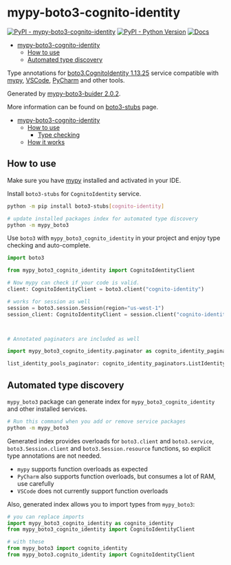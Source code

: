 # mypy-boto3-cognito-identity

[![PyPI - mypy-boto3-cognito-identity](https://img.shields.io/pypi/v/mypy-boto3-cognito-identity.svg?color=blue)](https://pypi.org/project/mypy-boto3-cognito-identity)
[![PyPI - Python Version](https://img.shields.io/pypi/pyversions/mypy-boto3-cognito-identity.svg?color=blue)](https://pypi.org/project/mypy-boto3-cognito-identity)
[![Docs](https://img.shields.io/readthedocs/mypy-boto3-builder.svg?color=blue)](https://mypy-boto3-builder.readthedocs.io/)

- [mypy-boto3-cognito-identity](#mypy-boto3-cognito-identity)
  - [How to use](#how-to-use)
  - [Automated type discovery](#automated-type-discovery)


Type annotations for
[boto3.CognitoIdentity 1.13.25](https://boto3.amazonaws.com/v1/documentation/api/1.13.25/reference/services/cognito-identity.html#CognitoIdentity) service
compatible with [mypy](https://github.com/python/mypy), [VSCode](https://code.visualstudio.com/),
[PyCharm](https://www.jetbrains.com/pycharm/) and other tools.

Generated by [mypy-boto3-buider 2.0.2](https://github.com/vemel/mypy_boto3_builder).

More information can be found on [boto3-stubs](https://pypi.org/project/boto3-stubs/) page.

- [mypy-boto3-cognito-identity](#mypy-boto3-cognito-identity)
  - [How to use](#how-to-use)
    - [Type checking](#type-checking)
  - [How it works](#how-it-works)

## How to use

Make sure you have [mypy](https://github.com/python/mypy) installed and activated in your IDE.

Install `boto3-stubs` for `CognitoIdentity` service.

```bash
python -m pip install boto3-stubs[cognito-identity]

# update installed packages index for automated type discovery
python -m mypy_boto3
```

Use `boto3` with `mypy_boto3_cognito_identity` in your project and enjoy type checking and auto-complete.

```python
import boto3

from mypy_boto3_cognito_identity import CognitoIdentityClient

# Now mypy can check if your code is valid.
client: CognitoIdentityClient = boto3.client("cognito-identity")

# works for session as well
session = boto3.session.Session(region="us-west-1")
session_client: CognitoIdentityClient = session.client("cognito-identity")



# Annotated paginators are included as well

import mypy_boto3_cognito_identity.paginator as cognito_identity_paginators

list_identity_pools_paginator: cognito_identity_paginators.ListIdentityPoolsPaginator = client.get_paginator("list_identity_pools")
```

## Automated type discovery

`mypy_boto3` package can generate index for `mypy_boto3_cognito_identity` and other installed services.

```bash
# Run this command when you add or remove service packages
python -m mypy_boto3
```

Generated index provides overloads for `boto3.client` and `boto3.service`,
`boto3.Session.client` and `boto3.Session.resource` functions,
so explicit type annotations are not needed.

- `mypy` supports function overloads as expected
- `PyCharm` also supports function overloads, but consumes a lot of RAM, use carefully
- `VSCode` does not currently support function overloads

Also, generated index allows you to import types from `mypy_boto3`:

```python
# you can replace imports
import mypy_boto3_cognito_identity as cognito_identity
from mypy_boto3_cognito_identity import CognitoIdentityClient

# with these
from mypy_boto3 import cognito_identity
from mypy_boto3.cognito_identity import CognitoIdentityClient
```